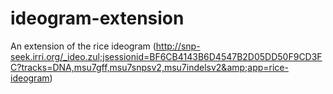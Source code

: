 # ideogram-extension
An extension of the rice ideogram (http://snp-seek.irri.org/_ideo.zul;jsessionid=BF6CB4143B6D4547B2D05DD50F9CD3FC?tracks=DNA,msu7gff,msu7snpsv2,msu7indelsv2&amp;app=rice-ideogram)
